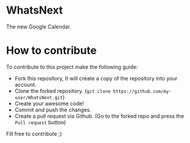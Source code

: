 # WhatsNext

The new Google Calendar.

# How to contribute
To contribute to this project make the following guide:
- Fork this repository, It will create a copy of the repository into  your account.
- Clone the forked repository. (`git clone https://github.com/my-user/WhatsNext.git`)
- Create your awesome code!
- Commit and push the changes.
- Create a pull request via Github. (Go to the forked repo and press the `Pull request` button)

Fill free to contribute ;)